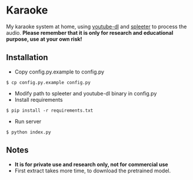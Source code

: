 # Karaoke

My karaoke system at home, using [youtube-dl](https://github.com/ytdl-org/youtube-dl) and [spleeter](https://github.com/deezer/spleeter) to process the audio. **Please remember that it is only for research and educational purpose, use at your own risk!**

## Installation
- Copy config.py.example to config.py
```
$ cp config.py.example config.py
```
- Modify path to spleeter and youtube-dl binary in config.py
- Install requirements
```
$ pip install -r requirements.txt
```
- Run server
```
$ python index.py
```

## Notes
- **It is for private use and research only, not for commercial use**
- First extract takes more time, to download the pretrained model.
